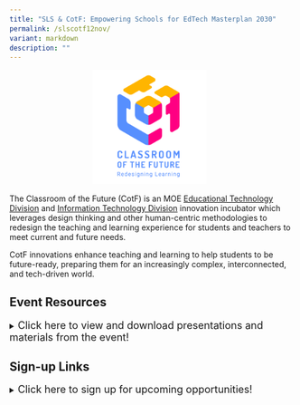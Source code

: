 ```yaml
---
title: "SLS & CotF: Empowering Schools for EdTech Masterplan 2030"
permalink: /slscotf12nov/
variant: markdown
description: ""
---
```

<center><img src="/images/Logo/CotF%20logo%20resize.png" style="width:40%; display: inline; margin-right:0.5rem"></center>

The Classroom of the Future (CotF) is an MOE [Educational Technology Division](https://www.sgdi.gov.sg/ministries/moe/departments/etd) and [Information Technology Division](https://www.sgdi.gov.sg/ministries/moe/departments/itd) innovation incubator which leverages design thinking and other human-centric methodologies to redesign the teaching and learning experience for students and teachers to meet current and future needs.

CotF innovations enhance teaching and learning to help students to be future-ready, preparing them for an increasingly complex, interconnected, and tech-driven world.

## Event Resources
<details>
<summary><font size="+1">Click here to view and download presentations and materials from the event!</font></summary><br>
<font size="+1">Our use of design thinking and human-centric methodologies gives us a unique lens and insight into the teaching and learning space, enabling us to capitalise on more opportunities to support teachers and students.</font><br><br>
<img src="/images/About%20CotF/CotF%20design%20thinking.png">
</details>

## Sign-up Links
<details>
<summary><font size="+1">Click here to sign up for upcoming opportunities!</font></summary><br>
<font size="+1">[I want to be a CotF partner in 2025!](https://form.gov.sg/)<br> [I want to participate in the PL series in 2025!](https://www.sgdi.gov.sg/ministries/moe/departments/itd)</font><br><br>
</details>